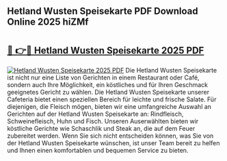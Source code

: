 ## Hetland Wusten Speisekarte PDF Download Online 2025 hiZMf

# <h2><a href="http://gcc7t67.nevu.top/?p=Hetland+Wusten+Speisekarte">🔗 👉🔴 Hetland Wusten Speisekarte 2025 PDF</a></h2>

[![Hetland Wusten Speisekarte 2025 PDF](https://i.imgur.com/dBaPXMq.png)](http://gcc7t67.nevu.top/?p=Hetland+Wusten+Speisekarte)
Die Hetland Wusten Speisekarte ist nicht nur eine Liste von Gerichten in einem Restaurant oder Café, sondern auch Ihre Möglichkeit, ein köstliches und für Ihren Geschmack geeignetes Gericht zu wählen. Die Hetland Wusten Speisekarte unserer Cafeteria bietet einen speziellen Bereich für leichte und frische Salate. Für diejenigen, die Fleisch mögen, bieten wir eine umfangreiche Auswahl an Gerichten auf der Hetland Wusten Speisekarte an: Rindfleisch, Schweinefleisch, Huhn und Fisch. Unseren Auserwählten bieten wir köstliche Gerichte wie Schaschlik und Steak an, die auf dem Feuer zubereitet werden. Wenn Sie sich nicht entscheiden können, was Sie von der Hetland Wusten Speisekarte wünschen, ist unser Team bereit zu helfen und Ihnen einen komfortablen und bequemen Service zu bieten.
